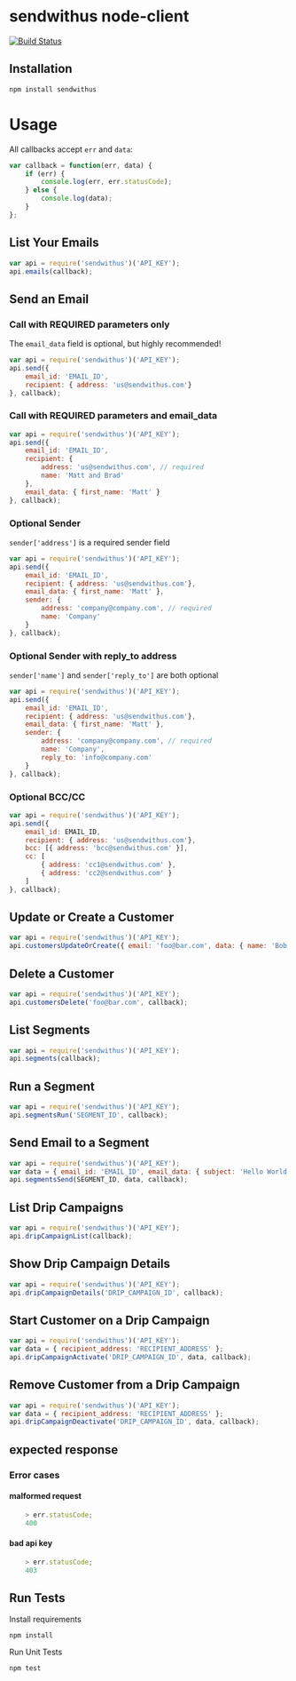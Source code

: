 sendwithus node-client
========================

[![Build Status](https://travis-ci.org/sendwithus/sendwithus_nodejs.png)](https://travis-ci.org/sendwithus/sendwithus_nodejs)

## Installation

```
npm install sendwithus
```

# Usage

All callbacks accept `err` and `data`:

```javascript
var callback = function(err, data) {
    if (err) {
        console.log(err, err.statusCode);
    } else {
        console.log(data);
    }
};
```

## List Your Emails

```javascript
var api = require('sendwithus')('API_KEY');
api.emails(callback);
```

## Send an Email


### Call with REQUIRED parameters only


The `email_data` field is optional, but highly recommended!

```javascript
var api = require('sendwithus')('API_KEY');
api.send({
    email_id: 'EMAIL_ID',
    recipient: { address: 'us@sendwithus.com'}
}, callback);
```

### Call with REQUIRED parameters and email_data


```javascript
var api = require('sendwithus')('API_KEY');
api.send({
    email_id: 'EMAIL_ID',
    recipient: {
        address: 'us@sendwithus.com', // required
        name: 'Matt and Brad'
    },
    email_data: { first_name: 'Matt' }
}, callback);
```

### Optional Sender


`sender['address']` is a required sender field

```javascript
var api = require('sendwithus')('API_KEY');
api.send({
    email_id: 'EMAIL_ID',
    recipient: { address: 'us@sendwithus.com'},
    email_data: { first_name: 'Matt' },
    sender: {
        address: 'company@company.com', // required
        name: 'Company'
    }
}, callback);
```

### Optional Sender with reply_to address


`sender['name']` and `sender['reply_to']` are both optional

```javascript
var api = require('sendwithus')('API_KEY');
api.send({
    email_id: 'EMAIL_ID',
    recipient: { address: 'us@sendwithus.com'},
    email_data: { first_name: 'Matt' },
    sender: {
        address: 'company@company.com', // required
        name: 'Company',
        reply_to: 'info@company.com'
    }
}, callback);
```

### Optional BCC/CC


```javascript
var api = require('sendwithus')('API_KEY');
api.send({
    email_id: EMAIL_ID,
    recipient: { address: 'us@sendwithus.com'},
    bcc: [{ address: 'bcc@sendwithus.com' }],
    cc: [
        { address: 'cc1@sendwithus.com' },
        { address: 'cc2@sendwithus.com' }
    ]
}, callback);
```

## Update or Create a Customer


```javascript
var api = require('sendwithus')('API_KEY');
api.customersUpdateOrCreate({ email: 'foo@bar.com', data: { name: 'Bob' } }, callback);
```

## Delete a Customer


```javascript
var api = require('sendwithus')('API_KEY');
api.customersDelete('foo@bar.com', callback);
```

## List Segments


```javascript
var api = require('sendwithus')('API_KEY');
api.segments(callback);
```

## Run a Segment


```javascript
var api = require('sendwithus')('API_KEY');
api.segmentsRun('SEGMENT_ID', callback);
```

## Send Email to a Segment


```javascript
var api = require('sendwithus')('API_KEY');
var data = { email_id: 'EMAIL_ID', email_data: { subject: 'Hello World' } };
api.segmentsSend(SEGMENT_ID, data, callback);
```

## List Drip Campaigns

```javascript
var api = require('sendwithus')('API_KEY');
api.dripCampaignList(callback);
```

## Show Drip Campaign Details

```javascript
var api = require('sendwithus')('API_KEY');
api.dripCampaignDetails('DRIP_CAMPAIGN_ID', callback);
```

## Start Customer on a Drip Campaign

```javascript
var api = require('sendwithus')('API_KEY');
var data = { recipient_address: 'RECIPIENT_ADDRESS' };
api.dripCampaignActivate('DRIP_CAMPAIGN_ID', data, callback);
```

## Remove Customer from a Drip Campaign

```javascript
var api = require('sendwithus')('API_KEY');
var data = { recipient_address: 'RECIPIENT_ADDRESS' };
api.dripCampaignDeactivate('DRIP_CAMPAIGN_ID', data, callback);
```

## expected response


### Error cases


#### malformed request


```javascript
    > err.statusCode;
    400
```

#### bad api key


```javascript
    > err.statusCode;
    403
```

## Run Tests

Install requirements

```
npm install
```

Run Unit Tests

```
npm test
```
